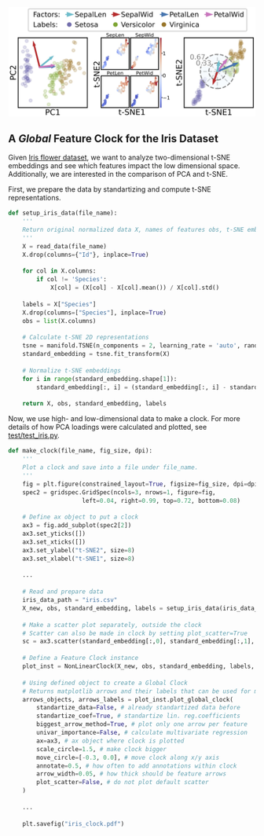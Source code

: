 <picture align="center">
  <source media="(prefers-color-scheme: dark)" srcset="examples/iris/iris.png">
  <img alt="Feature Clock" src="examples/iris/iris.png">
</picture>

## A ***Global* Feature Clock** for the Iris Dataset 

Given [Iris flower dataset](https://www.kaggle.com/datasets/uciml/iris), we want to analyze two-dimensional t-SNE embeddings and see which features impact the low dimensional space.
Additionally, we are interested in the comparison of PCA and t-SNE.

First, we prepare the data by standartizing and compute t-SNE representations.

```python 
def setup_iris_data(file_name):
    '''
    Return original normalized data X, names of features obs, t-SNE embeddings standard_embedding, and original labels.
    '''
    X = read_data(file_name)
    X.drop(columns={"Id"}, inplace=True)

    for col in X.columns:
        if col != 'Species':
            X[col] = (X[col] - X[col].mean()) / X[col].std()

    labels = X["Species"]
    X.drop(columns=["Species"], inplace=True)
    obs = list(X.columns)

    # Calculate t-SNE 2D representations
    tsne = manifold.TSNE(n_components = 2, learning_rate = 'auto', random_state = 42, n_iter=1000, perplexity=17)
    standard_embedding = tsne.fit_transform(X)
    
    # Normalize t-SNE embeddings
    for i in range(standard_embedding.shape[1]):
        standard_embedding[:, i] = (standard_embedding[:, i] - standard_embedding[:, i].mean()) / standard_embedding[:, i].std()
    
    return X, obs, standard_embedding, labels
```

Now, we use high- and low-dimensional data to make a clock. For more details of how PCA loadings were calculated and plotted, see [test/test_iris.py](test/test_iris.py).

```python 
def make_clock(file_name, fig_size, dpi):
    '''
    Plot a clock and save into a file under file_name.
    '''
    fig = plt.figure(constrained_layout=True, figsize=fig_size, dpi=dpi, facecolor="w",edgecolor="k",)
    spec2 = gridspec.GridSpec(ncols=3, nrows=1, figure=fig, 
                     left=0.04, right=0.99, top=0.72, bottom=0.08)

    # Define ax object to put a clock
    ax3 = fig.add_subplot(spec2[2])
    ax3.set_yticks([])
    ax3.set_xticks([])
    ax3.set_ylabel("t-SNE2", size=8)
    ax3.set_xlabel("t-SNE1", size=8)

    ...
    
    # Read and prepare data
    iris_data_path = "iris.csv"
    X_new, obs, standard_embedding, labels = setup_iris_data(iris_data_path)
    
    # Make a scatter plot separately, outside the clock
    # Scatter can also be made in clock by setting plot_scatter=True
    sc = ax3.scatter(standard_embedding[:,0], standard_embedding[:,1], marker= '.', c=labels, cmap=colormap, norm=normalize, alpha=0.2, zorder=0, edgecolors='face')

    # Define a Feature Clock instance
    plot_inst = NonLinearClock(X_new, obs, standard_embedding, labels, method="umap", cluster_labels=labels, color_scheme=colors)

    # Using defined object to create a Global Clock
    # Returns matplotlib arrows and their labels that can be used for making the legend
    arrows_objects, arrows_labels = plot_inst.plot_global_clock(
        standartize_data=False, # already standartized data before
        standartize_coef=True, # standartize lin. reg.coefficients 
        biggest_arrow_method=True, # plot only one arrow per feature
        univar_importance=False, # calculate multivariate regression 
        ax=ax3, # ax object where clock is plotted 
        scale_circle=1.5, # make clock bigger
        move_circle=[-0.3, 0.0], # move clock along x/y axis
        annotate=0.5, # how often to add annotations within clock
        arrow_width=0.05, # how thick should be feature arrows
        plot_scatter=False, # do not plot default scatter
    )

    ...

    plt.savefig("iris_clock.pdf")

```

